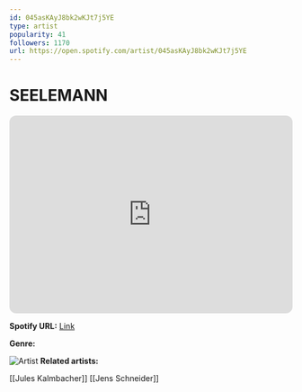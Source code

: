 ```yaml
---
id: 045asKAyJ8bk2wKJt7j5YE
type: artist
popularity: 41
followers: 1170
url: https://open.spotify.com/artist/045asKAyJ8bk2wKJt7j5YE
---
```

# SEELEMANN

<iframe style="border-radius:12px" src="https://open.spotify.com/embed/artist/045asKAyJ8bk2wKJt7j5YE" width="100%" height="352" frameBorder="0" allowfullscreen="" allow="autoplay; clipboard-write; encrypted-media; fullscreen; picture-in-picture" loading="lazy"></iframe>

**Spotify URL:** [Link](https://open.spotify.com/artist/045asKAyJ8bk2wKJt7j5YE)

**Genre:** 

![Artist](https://i.scdn.co/image/ab6761610000e5ebca7ca8616d195b8a26199603)
**Related artists:**

[[Jules Kalmbacher]]
[[Jens Schneider]]
